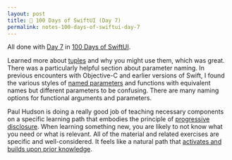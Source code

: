 ```yaml
---
layout: post
title: 📔 100 Days of SwiftUI (Day 7)
permalink: notes-100-days-of-swiftui-day-7
---
```


All done with [Day 7](https://www.hackingwithswift.com/100/swiftui/7) in [100 Days of SwiftUI](https://www.hackingwithswift.com/100/swiftui).

Learned more about [tuples](https://en.wikipedia.org/wiki/Tuple) and why you might use them, which was great. There was a particularly helpful section about parameter naming. In previous encounters with Objective-C and earlier versions of Swift, I found the various styles of [named parameters](https://en.wikipedia.org/wiki/Named_parameter) and functions with equivalent names but different parameters to be confusing. There are many naming options for functional arguments and parameters.

Paul Hudson is doing a really good job of teaching necessary components on a specific learning path that embodies the principle of [progressive disclosure](https://en.wikipedia.org/wiki/Progressive_disclosure). When learning something new, you are likely to not know what you need or what is relevant. All of the material and related exercises are specific and well-considered. It feels like a natural path that [activates and builds upon prior knowledge](https://poorvucenter.yale.edu/StudentsPriorKnowledge).

